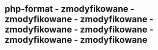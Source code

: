 # php-format - zmodyfikowane - zmodyfikowane - zmodyfikowane - zmodyfikowane - zmodyfikowane - zmodyfikowane - zmodyfikowane